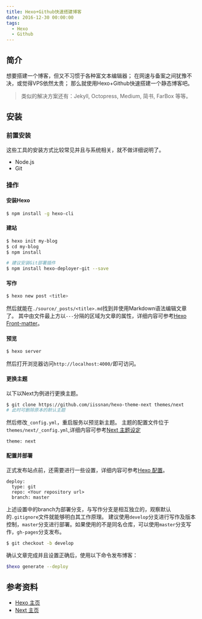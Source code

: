 ```yaml
---
title: Hexo+Github快速搭建博客
date: 2016-12-30 00:00:00
tags:
  - Hexo
  - Github
---
```


## 简介

想要搭建一个博客，但又不习惯于各种富文本编辑器；
在网速与备案之间犹豫不决，或觉得VPS依然太贵；
那么就使用Hexo+Github快速搭建一个静态博客吧。

> 类似的解决方案还有：Jekyll, Octopress, Medium, 简书, FarBox 等等。

<!-- more -->

## 安装

### 前置安装

这些工具的安装方式比较常见并且与系统相关，就不做详细说明了。

- Node.js
- Git

### 操作

#### 安装Hexo

``` bash
$ npm install -g hexo-cli
```

#### 建站

``` bash
$ hexo init my-blog
$ cd my-blog
$ npm install

# 建议安装Git部署插件
$ npm install hexo-deployer-git --save
```

#### 写作

``` bash
$ hexo new post <title>
```

然后就能在`./source/_posts/<title>.md`找到并使用Markdown语法编辑文章了。
其中由文件最上方以`---`分隔的区域为文章的属性，详细内容可参考[Hexo Front-matter](https://hexo.io/zh-cn/docs/front-matter.html)。

#### 预览

``` bash
$ hexo server
```

然后打开浏览器访问`http://localhost:4000/`即可访问。


#### 更换主题

以下以Next为例进行更换主题。

``` bash
$ git clone https://github.com/iissnan/hexo-theme-next themes/next
# 此时可删除原本的默认主题
```

然后修改`_config.yml`，重启服务以预览新主题。
主题的配置文件位于`themes/next/_config.yml`,详细内容可参考[Next 主题设定](http://theme-next.iissnan.com/getting-started.html#theme-settings)

```
theme: next
```

#### 配置并部署

正式发布站点前，还需要进行一些设置，详细内容可参考[Hexo 配置](https://hexo.io/zh-cn/docs/configuration.html)。

```
deploy:
  type: git
  repo: <Your repository url>
  branch: master
```

上述设置中的branch为部署分支，与写作分支是相互独立的，观察默认的`.gitignore`文件就能够明白其工作原理。
建议使用`develop`分支进行写作及版本控制，`master`分支进行部署。如果使用的不是同名仓库，可以使用`master`分支写作，`gh-pages`分支发布。

```bash
$ git checkout -b develop
```

确认文章完成并且设置正确后，使用以下命令发布博客：
``` bash
$hexo generate --deploy
```


## 参考资料

- [Hexo 主页](https://hexo.io/zh-cn/)
- [Next 主页](http://theme-next.iissnan.com/)
